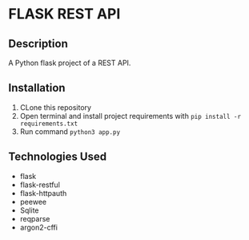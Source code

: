 # FLASK REST API

## Description

A Python flask project of a REST API.

## Installation

1. CLone this repository
2. Open terminal and install project requirements with ```pip install -r requirements.txt```
3. Run command `python3 app.py`

## Technologies Used

- flask
- flask-restful
- flask-httpauth
- peewee
- Sqlite
- reqparse
- argon2-cffi
